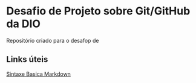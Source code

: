 # Desafio de Projeto sobre Git/GitHub da DIO
Repositório criado para o desafop de 

## Links úteis
[Sintaxe Basica Markdown](https://www.markdownguide.org/basic-syntax/)
